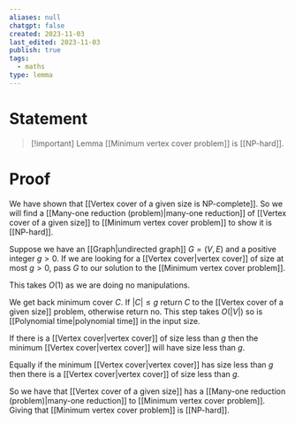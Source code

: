 ```yaml
---
aliases: null
chatgpt: false
created: 2023-11-03
last_edited: 2023-11-03
publish: true
tags:
  - maths
type: lemma
---
```

# Statement

> [!important] Lemma
> [[Minimum vertex cover problem]] is [[NP-hard]].

# Proof

We have shown that [[Vertex cover of a given size is NP-complete]]. So we will find a [[Many-one reduction (problem)|many-one reduction]] of [[Vertex cover of a given size]] to [[Minimum vertex cover problem]] to show it is [[NP-hard]].

Suppose we have an [[Graph|undirected graph]] $G = (V,E)$ and a positive integer $g > 0$. If we are looking for a [[Vertex cover|vertex cover]] of size at most $g > 0$, pass $G$ to our solution to the [[Minimum vertex cover problem]].

This takes $O(1)$ as we are doing no manipulations.

We get back minimum cover $C$. If $\vert C \vert \leq g$ return $C$ to the [[Vertex cover of a given size]] problem, otherwise return no. This step takes $O(\vert V \vert)$ so is [[Polynomial time|polynomial time]] in the input size.

If there is a [[Vertex cover|vertex cover]] of size less than $g$ then the minimum [[Vertex cover|vertex cover]] will have size less than $g$.

Equally if the minimum [[Vertex cover|vertex cover]] has size less than $g$ then there is a [[Vertex cover|vertex cover]] of size less than $g$.

So we have that [[Vertex cover of a given size]] has a [[Many-one reduction (problem)|many-one reduction]] to [[Minimum vertex cover problem]]. Giving that [[Minimum vertex cover problem]] is [[NP-hard]].


